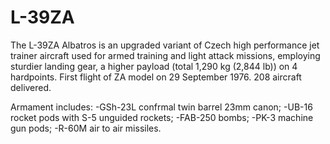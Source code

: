 # L-39ZA
The L-39ZA Albatros is an upgraded variant of Czech high performance jet trainer aircraft used for armed training and light attack missions, employing sturdier landing gear, a higher payload (total 1,290 kg (2,844 lb)) on 4 hardpoints.
First flight of ZA model on 29 September 1976. 208 aircraft delivered.

Armament includes: 
-GSh-23L confrmal twin barrel 23mm canon;
-UB-16 rocket pods with S-5 unguided rockets;
-FAB-250 bombs;
-PK-3 machine gun pods;
-R-60M air to air missiles.

